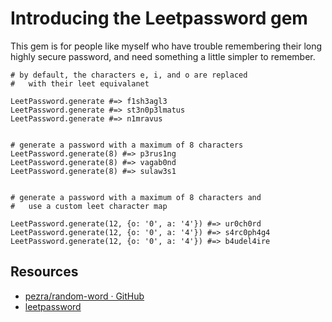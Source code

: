 # Introducing the Leetpassword gem

This gem is for people like myself who have trouble remembering their long highly secure password, and need something a little simpler to remember.

    # by default, the characters e, i, and o are replaced 
    #   with their leet equivalanet

    LeetPassword.generate #=> f1sh3agl3
    LeetPassword.generate #=> st3n0p3lmatus
    LeetPassword.generate #=> n1mravus


    # generate a password with a maximum of 8 characters
    LeetPassword.generate(8) #=> p3rus1ng
    LeetPassword.generate(8) #=> vagab0nd
    LeetPassword.generate(8) #=> sulaw3s1


    # generate a password with a maximum of 8 characters and
    #   use a custom leet character map

    LeetPassword.generate(12, {o: '0', a: '4'}) #=> ur0ch0rd
    LeetPassword.generate(12, {o: '0', a: '4'}) #=> s4rc0ph4g4
    LeetPassword.generate(12, {o: '0', a: '4'}) #=> b4udel4ire

## Resources   

* [pezra/random-word · GitHub](https://github.com/pezra/random-word)
* [leetpassword](http://rubygems.org/gems/leetpassword)
